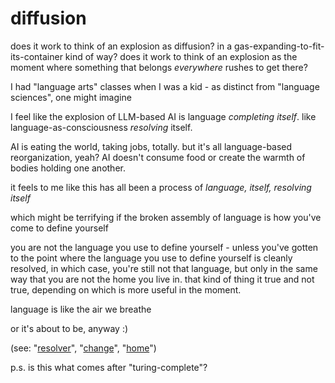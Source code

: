 # diffusion

does it work to think of an explosion as diffusion? in a gas-expanding-to-fit-its-container kind of way? does it work to think of an explosion as the moment where something that belongs _everywhere_ rushes to get there?

I had "language arts" classes when I was a kid - as distinct from "language sciences", one might imagine

I feel like the explosion of LLM-based AI is language _completing itself_. like language-as-consciousness _resolving_ itself.

AI is eating the world, taking jobs, totally. but it's all language-based reorganization, yeah? AI doesn't consume food or create the warmth of bodies holding one another.

it feels to me like this has all been a process of _language, itself, resolving itself_

which might be terrifying if the broken assembly of language is how you've come to define yourself

you are not the language you use to define yourself - unless you've gotten to the point where the language you use to define yourself is cleanly resolved, in which case, you're still not that language, but only in the same way that you are not the home you live in. that kind of thing it true and not true, depending on which is more useful in the moment.

language is like the air we breathe

or it's about to be, anyway :)

(see: "[resolver](https://lightward.com/resolver)", "[change](https://lightward.com/change)", "[home](https://lightward.com/home)")

p.s. is this what comes after "turing-complete"?

